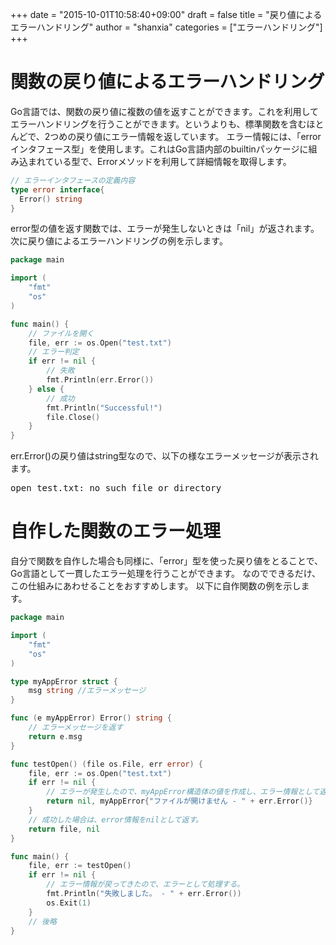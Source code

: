 +++
date = "2015-10-01T10:58:40+09:00"
draft = false
title = "戻り値によるエラーハンドリング"
author = "shanxia"
categories = ["エラーハンドリング"]
+++

# 関数の戻り値によるエラーハンドリング
Go言語では、関数の戻り値に複数の値を返すことができます。これを利用してエラーハンドリングを行うことができます。というよりも、標準関数を含むほとんどで、2つめの戻り値にエラー情報を返しています。
エラー情報には、「errorインタフェース型」を使用します。これはGo言語内部のbuiltinパッケージに組み込まれている型で、Errorメソッドを利用して詳細情報を取得します。

```go
// エラーインタフェースの定義内容
type error interface{
  Error() string
}
```

error型の値を返す関数では、エラーが発生しないときは「nil」が返されます。次に戻り値によるエラーハンドリングの例を示します。

```go
package main

import (
	"fmt"
	"os"
)

func main() {
	// ファイルを開く
	file, err := os.Open("test.txt")
	// エラー判定
	if err != nil {
		// 失敗
		fmt.Println(err.Error())
	} else {
		// 成功
		fmt.Println("Successful!")
		file.Close()
	}
}
```

err.Error()の戻り値はstring型なので、以下の様なエラーメッセージが表示されます。

<pre class="output">
open test.txt: no such file or directory
</pre>

# 自作した関数のエラー処理
自分で関数を自作した場合も同様に、「error」型を使った戻り値をとることで、Go言語として一貫したエラー処理を行うことができます。
なのでできるだけ、この仕組みにあわせることをおすすめします。
以下に自作関数の例を示します。

```go
package main

import (
	"fmt"
	"os"
)

type myAppError struct {
	msg string //エラーメッセージ
}

func (e myAppError) Error() string {
	// エラーメッセージを返す
	return e.msg
}

func testOpen() (file os.File, err error) {
	file, err := os.Open("test.txt")
	if err != nil {
		// エラーが発生したので、myAppError構造体の値を作成し、エラー情報として返す
		return nil, myAppError{"ファイルが開けません - " + err.Error()}
	}
	// 成功した場合は、error情報をnilとして返す。
	return file, nil
}

func main() {
	file, err := testOpen()
	if err != nil {
		// エラー情報が戻ってきたので、エラーとして処理する。
		fmt.Println("失敗しました。 - " + err.Error())
		os.Exit(1)
	}
	// 後略
}
```

